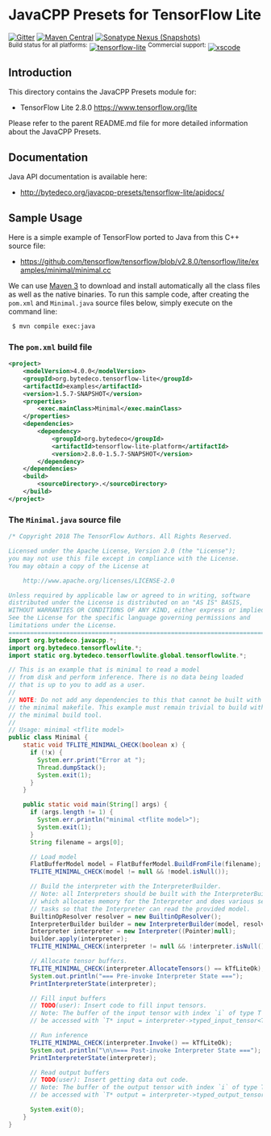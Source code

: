 JavaCPP Presets for TensorFlow Lite
===================================

[![Gitter](https://badges.gitter.im/bytedeco/javacpp.svg)](https://gitter.im/bytedeco/javacpp) [![Maven Central](https://maven-badges.herokuapp.com/maven-central/org.bytedeco/tensorflow-lite/badge.svg)](https://maven-badges.herokuapp.com/maven-central/org.bytedeco/tensorflow-lite) [![Sonatype Nexus (Snapshots)](https://img.shields.io/nexus/s/https/oss.sonatype.org/org.bytedeco/tensorflow-lite.svg)](http://bytedeco.org/builds/)  
<sup>Build status for all platforms:</sup> [![tensorflow-lite](https://github.com/bytedeco/javacpp-presets/workflows/tensorflow-lite/badge.svg)](https://github.com/bytedeco/javacpp-presets/actions?query=workflow%3Atensorflow-lite)  <sup>Commercial support:</sup> [![xscode](https://img.shields.io/badge/Available%20on-xs%3Acode-blue?style=?style=plastic&logo=appveyor&logo=data:image/png;base64,iVBORw0KGgoAAAANSUhEUgAAAEAAAABACAMAAACdt4HsAAAAGXRFWHRTb2Z0d2FyZQBBZG9iZSBJbWFnZVJlYWR5ccllPAAAAAZQTFRF////////VXz1bAAAAAJ0Uk5T/wDltzBKAAAAlUlEQVR42uzXSwqAMAwE0Mn9L+3Ggtgkk35QwcnSJo9S+yGwM9DCooCbgn4YrJ4CIPUcQF7/XSBbx2TEz4sAZ2q1RAECBAiYBlCtvwN+KiYAlG7UDGj59MViT9hOwEqAhYCtAsUZvL6I6W8c2wcbd+LIWSCHSTeSAAECngN4xxIDSK9f4B9t377Wd7H5Nt7/Xz8eAgwAvesLRjYYPuUAAAAASUVORK5CYII=)](https://xscode.com/bytedeco/javacpp-presets)


Introduction
------------
This directory contains the JavaCPP Presets module for:

 * TensorFlow Lite 2.8.0  https://www.tensorflow.org/lite

Please refer to the parent README.md file for more detailed information about the JavaCPP Presets.


Documentation
-------------
Java API documentation is available here:

 * http://bytedeco.org/javacpp-presets/tensorflow-lite/apidocs/


Sample Usage
------------
Here is a simple example of TensorFlow ported to Java from this C++ source file:

 * https://github.com/tensorflow/tensorflow/blob/v2.8.0/tensorflow/lite/examples/minimal/minimal.cc

We can use [Maven 3](http://maven.apache.org/) to download and install automatically all the class files as well as the native binaries. To run this sample code, after creating the `pom.xml` and `Minimal.java` source files below, simply execute on the command line:
```bash
 $ mvn compile exec:java
```

### The `pom.xml` build file
```xml
<project>
    <modelVersion>4.0.0</modelVersion>
    <groupId>org.bytedeco.tensorflow-lite</groupId>
    <artifactId>examples</artifactId>
    <version>1.5.7-SNAPSHOT</version>
    <properties>
        <exec.mainClass>Minimal</exec.mainClass>
    </properties>
    <dependencies>
        <dependency>
            <groupId>org.bytedeco</groupId>
            <artifactId>tensorflow-lite-platform</artifactId>
            <version>2.8.0-1.5.7-SNAPSHOT</version>
        </dependency>
    </dependencies>
    <build>
        <sourceDirectory>.</sourceDirectory>
    </build>
</project>
```

### The `Minimal.java` source file
```java
/* Copyright 2018 The TensorFlow Authors. All Rights Reserved.

Licensed under the Apache License, Version 2.0 (the "License");
you may not use this file except in compliance with the License.
You may obtain a copy of the License at

    http://www.apache.org/licenses/LICENSE-2.0

Unless required by applicable law or agreed to in writing, software
distributed under the License is distributed on an "AS IS" BASIS,
WITHOUT WARRANTIES OR CONDITIONS OF ANY KIND, either express or implied.
See the License for the specific language governing permissions and
limitations under the License.
==============================================================================*/
import org.bytedeco.javacpp.*;
import org.bytedeco.tensorflowlite.*;
import static org.bytedeco.tensorflowlite.global.tensorflowlite.*;

// This is an example that is minimal to read a model
// from disk and perform inference. There is no data being loaded
// that is up to you to add as a user.
//
// NOTE: Do not add any dependencies to this that cannot be built with
// the minimal makefile. This example must remain trivial to build with
// the minimal build tool.
//
// Usage: minimal <tflite model>
public class Minimal {
    static void TFLITE_MINIMAL_CHECK(boolean x) {
      if (!x) {
        System.err.print("Error at ");
        Thread.dumpStack();
        System.exit(1);
      }
    }

    public static void main(String[] args) {
      if (args.length != 1) {
        System.err.println("minimal <tflite model>");
        System.exit(1);
      }
      String filename = args[0];

      // Load model
      FlatBufferModel model = FlatBufferModel.BuildFromFile(filename);
      TFLITE_MINIMAL_CHECK(model != null && !model.isNull());

      // Build the interpreter with the InterpreterBuilder.
      // Note: all Interpreters should be built with the InterpreterBuilder,
      // which allocates memory for the Interpreter and does various set up
      // tasks so that the Interpreter can read the provided model.
      BuiltinOpResolver resolver = new BuiltinOpResolver();
      InterpreterBuilder builder = new InterpreterBuilder(model, resolver);
      Interpreter interpreter = new Interpreter((Pointer)null);
      builder.apply(interpreter);
      TFLITE_MINIMAL_CHECK(interpreter != null && !interpreter.isNull());

      // Allocate tensor buffers.
      TFLITE_MINIMAL_CHECK(interpreter.AllocateTensors() == kTfLiteOk);
      System.out.println("=== Pre-invoke Interpreter State ===");
      PrintInterpreterState(interpreter);

      // Fill input buffers
      // TODO(user): Insert code to fill input tensors.
      // Note: The buffer of the input tensor with index `i` of type T can
      // be accessed with `T* input = interpreter->typed_input_tensor<T>(i);`

      // Run inference
      TFLITE_MINIMAL_CHECK(interpreter.Invoke() == kTfLiteOk);
      System.out.println("\n\n=== Post-invoke Interpreter State ===");
      PrintInterpreterState(interpreter);

      // Read output buffers
      // TODO(user): Insert getting data out code.
      // Note: The buffer of the output tensor with index `i` of type T can
      // be accessed with `T* output = interpreter->typed_output_tensor<T>(i);`

      System.exit(0);
    }
}
```
